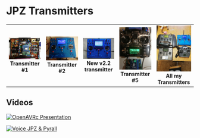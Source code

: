 # JPZ Transmitters

<table cellspacing=0>
  <tr>
    <td align=center width=200><a href="https://github.com/Ingwie/OpenAVRc_Hw/tree/V3/User's%20OpenAVRc%20Transmitters/JPZ/T1/T1.md"><img src="https://github.com/Ingwie/OpenAVRc_Hw/blob/V3/User's%20OpenAVRc%20Transmitters/JPZ/T1/JPZ_1.jpg" border="0" name="submit" title="Transmitter #1" alt="Transmitter #1"/></a><br><b>Transmitter #1</b></td>
	<td align=center width=200><a href="https://github.com/Ingwie/OpenAVRc_Hw/tree/V3/User's%20OpenAVRc%20Transmitters/JPZ/T2/T2.md"><img src="https://github.com/Ingwie/OpenAVRc_Hw/blob/V3/User's%20OpenAVRc%20Transmitters/JPZ/T2/JPZ_1.jpg" border="0" name="submit" title="Transmitter #2" alt="Transmitter #2"/></a><br><b>Transmitter #2</b></td>
	<td align=center width=200><a href="https://github.com/Ingwie/OpenAVRc_Hw/tree/V3/User's%20OpenAVRc%20Transmitters/JPZ/T4/T4.md"><img src="https://github.com/Ingwie/OpenAVRc_Hw/blob/V3/User's%20OpenAVRc%20Transmitters/JPZ/T4/IMG_1.jpg" border="0" name="submit" title="New v2.2 transmitter" alt="New v2.2 transmitter"/></a><br><b>New v2.2 transmitter</b></td>
	<td align=center width=200><a href="https://github.com/Ingwie/OpenAVRc_Hw/tree/V3/User's%20OpenAVRc%20Transmitters/JPZ/T5/T5.md"><img src="https://github.com/Ingwie/OpenAVRc_Hw/blob/V3/User's%20OpenAVRc%20Transmitters/JPZ/T5/JPZ_1.jpg" border="0" name="submit" title="Transmitter #5" alt="Transmitter #5"/></a><br><b>Transmitter #5</b></td>
  	<td align=center width=200><a href="https://github.com/Ingwie/OpenAVRc_Hw/tree/V3/User's%20OpenAVRc%20Transmitters/JPZ/T3/T3.md"><img src="https://github.com/Ingwie/OpenAVRc_Hw/blob/V3/User's%20OpenAVRc%20Transmitters/JPZ/T3/ALL_TX.jpg" border="0" name="submit" title="All my Transmitters" alt="All my Transmitters"/></a><br><b>All my Transmitters</b></td>
  </tr>
</table>

## Videos
[![OpenAVRc Presentation](https://img.youtube.com/vi/jufUos4hFAM/0.jpg)](https://www.youtube.com/watch?v=jufUos4hFAM "OpenAVRc Presentation")

[![Voice JPZ & Pyrall](https://img.youtube.com/vi/75rPOE5lToo/0.jpg)](https://www.youtube.com/watch?v=75rPOE5lToo "Voice JPZ & Pyrall")

